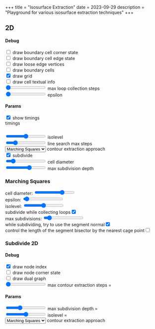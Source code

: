 +++
title = "Isosurface Extraction"
date = 2023-09-29
description = "Playground for various isosurface extraction techniques"
+++

## 2D

<section id="isosurface-extraction-2d-content">
  <section class="controls">
    <h4>Debug</h4>
    <div class="indent">
      <div class="debugDrawNodeCornerState-control control">
        <input type="checkbox" value="1" /> draw boundary cell corner state
      </div>
      <div class="debugDrawNodeEdgeState-control control">
        <input type="checkbox" value="1" /> draw boundary cell edge state
      </div>
      <div class="debugDrawLooseEdgeVertices-control control">
        <input type="checkbox" value="1" /> draw loose edge vertices
      </div>
      <div class="debugDrawBoundaryCells-control control">
        <input type="checkbox" value="1" /> draw boundary cells
      </div>
      <div class="debugDrawGrid-control control">
        <input type="checkbox" value="1" checked /> draw grid
      </div>
      <div class="debugDrawCellTextualInfo-control control">
        <input type="checkbox" value="1" /> draw cell textual info
      </div>
      <div class="debugLoopCollectionMaxSteps-control control">
        <input type="range" min="-1" max="500" value="-1"> max loop collection steps
        <output></output>
      </div>
      <div class="epsilon-control control">
        <input type="range" min="0.001" max="10" value="0.01" step="0.001"> epsilon
        <output></output>
      </div>
    </div>
    <h4>Params</h4>
    <div class="indent">
      <div class="debugPerformance-control control">
        <input type="checkbox" value="1" checked> show timings
        <div class="performance-output shownBy-debugPerformance">
          timings
          <code><pre></pre></code>
        </div>
      </div>
      <div class="isolevel-control control">
        <input type="range" min="-500" max="500" value="0.0" step="0.1"> isolevel
        <output></output>
      </div>
      <div class="lineSearchMaxSteps-control control">
        <input type="range" min="0" max="100" value="20"> line search max steps
        <output></output>
      </div>
      <div class="contourExtractionApproach-control control">
        <select>
            <option value="marching-squares">Marching Squares</option>
            <option value="dual-contouring">Dual Contouring</option>
            <!-- <option value="surface-nets">Surface Nets (WIP)</option> -->
        </select>
        contour extraction approach
      </div>
      <div class="performSubdivision-control control">
        <input type="checkbox" value="1" checked >
        subdivide
      </div>
      <div class="cellDiameter-control control hiddenBy-performSubdivision">
        <input type="range" min="2" max="9" value="3"> cell diameter
        <output></output>
      </div>
      <div class="maxSubdivisionDepth-control control shownBy-performSubdivision">
        <input type="range" min="2" max="12" value="8"> max subdivision depth
        <output></output>
      </div>
    </div>
  </section>
  <section class="center-align">
    <canvas width="1024" height="1024"></canvas>
  </section>
  <script type="module" src="2d/isosurface-extraction-2d.js"></script>
</section>

### Marching Squares
<section id="marching-squares-content">
  <section class="controls">
    <div class="cellDiameter-control control">
      cell diameter: <input type="range" min="2" max="9" value="7">
      <output></output>
    </div>
    <div class="epsilon-control control">
      epsilon: <input type="range" min="0.1" max="10" value="0.5" step="0.1">
      <output></output>
    </div>
    <div class="isolevel-control control">
      isolevel: <input type="range" min="-500" max="500" value="0.0" step="0.1">
      <output></output>
    </div>
    <div class="subdivideWhileCollectingLoops-control control">
      subdivide while collecting loops<input type="checkbox" value="1" checked />
    </div>
    <section class="indent">
      <div class="subdivideWhileCollectingLoopsMaxSubdivisions-control control">
        max subdivisions: <input type="range" min="0" max="100" value="10">
        <output></output>
      </div>
      <div class="subdivideWhileCollectingLoopsUseSegmentBisector-control control">
        while subdividing, try to use the segment normal<input type="checkbox" value="1" checked />
      </div>
      <div class="subdivideWhileCollectingLoopsUseBestCagePoint-control control">
        control the length of the segment bisector by the nearest cage point<input type="checkbox" value="1" />
      </div>
    </section>
  </section>
  <section class="center-align">
    <canvas width="1024" height="1024"></canvas>
  </section>
  <script type="module" src="old-marching-squares.js"></script>
</section>

### Subdivide 2D
<section id="subdivide-2d-content">
  <section class="controls">
    <h4>Debug</h4>
    <div class="indent">
      <div class="debugDrawNodeIndex-control control">
        <input type="checkbox" value="1" checked />
        <label>draw node index</label>
      </div>
      <div class="debugDrawNodeCornerState-control control">
        <input type="checkbox" value="1" /> draw node corner state
      </div>
      <div class="debugDrawDualGraph-control control">
        <input type="checkbox" value="1" /> draw dual graph
      </div>
      <div class="maxExtractionSteps-control control">
        <input type="range" min="-1" max="5000" value="-1"> max contour extraction steps =
        <output></output>
      </div>
    </div>
    <h4>Params</h4>
    <div class="indent">
      <div class="maxDepth-control control">
        <input type="range" min="0" max="15" value="5"> max subdivision depth =
        <output></output>
      </div>
      <div class="isolevel-control control">
        <input type="range" min="-500" max="500" value="0.0" step="0.1"> isolevel =
        <output></output>
      </div>
      <div class="contourExtractionApproach-control control">
        <select>
            <option value="marching-squares">Marching Squares</option>
            <option value="dual-contouring">Dual Contouring</option>
        </select>
        contour extraction approach
        <output></output>
      </div>
    </div>
  </section>
  <section class="center-align">
    <canvas width="1024" height="1024"></canvas>
  </section>
  <script type="module" src="old-subdivide.js"></script>
</section>